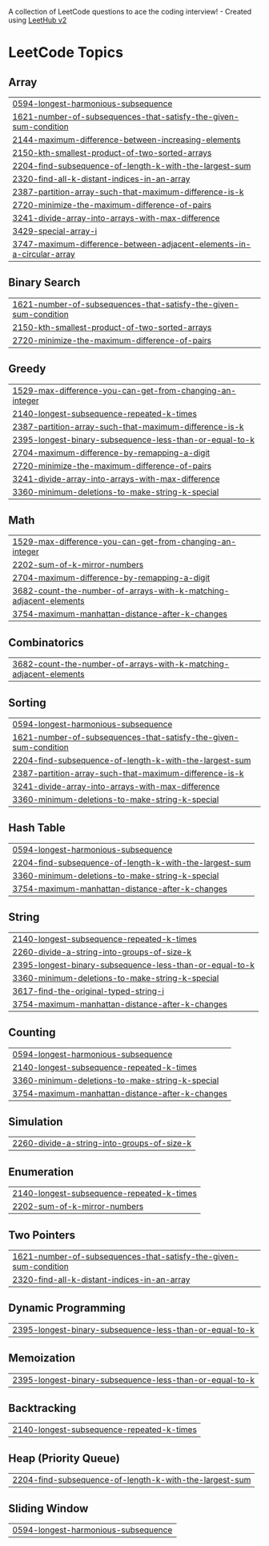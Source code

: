 A collection of LeetCode questions to ace the coding interview! - Created using [LeetHub v2](https://github.com/arunbhardwaj/LeetHub-2.0)
<!---LeetCode Topics Start-->
# LeetCode Topics
## Array
|  |
| ------- |
| [0594-longest-harmonious-subsequence](https://github.com/ilhammramadhan/leetcode/tree/master/0594-longest-harmonious-subsequence) |
| [1621-number-of-subsequences-that-satisfy-the-given-sum-condition](https://github.com/ilhammramadhan/leetcode/tree/master/1621-number-of-subsequences-that-satisfy-the-given-sum-condition) |
| [2144-maximum-difference-between-increasing-elements](https://github.com/ilhammramadhan/leetcode/tree/master/2144-maximum-difference-between-increasing-elements) |
| [2150-kth-smallest-product-of-two-sorted-arrays](https://github.com/ilhammramadhan/leetcode/tree/master/2150-kth-smallest-product-of-two-sorted-arrays) |
| [2204-find-subsequence-of-length-k-with-the-largest-sum](https://github.com/ilhammramadhan/leetcode/tree/master/2204-find-subsequence-of-length-k-with-the-largest-sum) |
| [2320-find-all-k-distant-indices-in-an-array](https://github.com/ilhammramadhan/leetcode/tree/master/2320-find-all-k-distant-indices-in-an-array) |
| [2387-partition-array-such-that-maximum-difference-is-k](https://github.com/ilhammramadhan/leetcode/tree/master/2387-partition-array-such-that-maximum-difference-is-k) |
| [2720-minimize-the-maximum-difference-of-pairs](https://github.com/ilhammramadhan/leetcode/tree/master/2720-minimize-the-maximum-difference-of-pairs) |
| [3241-divide-array-into-arrays-with-max-difference](https://github.com/ilhammramadhan/leetcode/tree/master/3241-divide-array-into-arrays-with-max-difference) |
| [3429-special-array-i](https://github.com/ilhammramadhan/leetcode/tree/master/3429-special-array-i) |
| [3747-maximum-difference-between-adjacent-elements-in-a-circular-array](https://github.com/ilhammramadhan/leetcode/tree/master/3747-maximum-difference-between-adjacent-elements-in-a-circular-array) |
## Binary Search
|  |
| ------- |
| [1621-number-of-subsequences-that-satisfy-the-given-sum-condition](https://github.com/ilhammramadhan/leetcode/tree/master/1621-number-of-subsequences-that-satisfy-the-given-sum-condition) |
| [2150-kth-smallest-product-of-two-sorted-arrays](https://github.com/ilhammramadhan/leetcode/tree/master/2150-kth-smallest-product-of-two-sorted-arrays) |
| [2720-minimize-the-maximum-difference-of-pairs](https://github.com/ilhammramadhan/leetcode/tree/master/2720-minimize-the-maximum-difference-of-pairs) |
## Greedy
|  |
| ------- |
| [1529-max-difference-you-can-get-from-changing-an-integer](https://github.com/ilhammramadhan/leetcode/tree/master/1529-max-difference-you-can-get-from-changing-an-integer) |
| [2140-longest-subsequence-repeated-k-times](https://github.com/ilhammramadhan/leetcode/tree/master/2140-longest-subsequence-repeated-k-times) |
| [2387-partition-array-such-that-maximum-difference-is-k](https://github.com/ilhammramadhan/leetcode/tree/master/2387-partition-array-such-that-maximum-difference-is-k) |
| [2395-longest-binary-subsequence-less-than-or-equal-to-k](https://github.com/ilhammramadhan/leetcode/tree/master/2395-longest-binary-subsequence-less-than-or-equal-to-k) |
| [2704-maximum-difference-by-remapping-a-digit](https://github.com/ilhammramadhan/leetcode/tree/master/2704-maximum-difference-by-remapping-a-digit) |
| [2720-minimize-the-maximum-difference-of-pairs](https://github.com/ilhammramadhan/leetcode/tree/master/2720-minimize-the-maximum-difference-of-pairs) |
| [3241-divide-array-into-arrays-with-max-difference](https://github.com/ilhammramadhan/leetcode/tree/master/3241-divide-array-into-arrays-with-max-difference) |
| [3360-minimum-deletions-to-make-string-k-special](https://github.com/ilhammramadhan/leetcode/tree/master/3360-minimum-deletions-to-make-string-k-special) |
## Math
|  |
| ------- |
| [1529-max-difference-you-can-get-from-changing-an-integer](https://github.com/ilhammramadhan/leetcode/tree/master/1529-max-difference-you-can-get-from-changing-an-integer) |
| [2202-sum-of-k-mirror-numbers](https://github.com/ilhammramadhan/leetcode/tree/master/2202-sum-of-k-mirror-numbers) |
| [2704-maximum-difference-by-remapping-a-digit](https://github.com/ilhammramadhan/leetcode/tree/master/2704-maximum-difference-by-remapping-a-digit) |
| [3682-count-the-number-of-arrays-with-k-matching-adjacent-elements](https://github.com/ilhammramadhan/leetcode/tree/master/3682-count-the-number-of-arrays-with-k-matching-adjacent-elements) |
| [3754-maximum-manhattan-distance-after-k-changes](https://github.com/ilhammramadhan/leetcode/tree/master/3754-maximum-manhattan-distance-after-k-changes) |
## Combinatorics
|  |
| ------- |
| [3682-count-the-number-of-arrays-with-k-matching-adjacent-elements](https://github.com/ilhammramadhan/leetcode/tree/master/3682-count-the-number-of-arrays-with-k-matching-adjacent-elements) |
## Sorting
|  |
| ------- |
| [0594-longest-harmonious-subsequence](https://github.com/ilhammramadhan/leetcode/tree/master/0594-longest-harmonious-subsequence) |
| [1621-number-of-subsequences-that-satisfy-the-given-sum-condition](https://github.com/ilhammramadhan/leetcode/tree/master/1621-number-of-subsequences-that-satisfy-the-given-sum-condition) |
| [2204-find-subsequence-of-length-k-with-the-largest-sum](https://github.com/ilhammramadhan/leetcode/tree/master/2204-find-subsequence-of-length-k-with-the-largest-sum) |
| [2387-partition-array-such-that-maximum-difference-is-k](https://github.com/ilhammramadhan/leetcode/tree/master/2387-partition-array-such-that-maximum-difference-is-k) |
| [3241-divide-array-into-arrays-with-max-difference](https://github.com/ilhammramadhan/leetcode/tree/master/3241-divide-array-into-arrays-with-max-difference) |
| [3360-minimum-deletions-to-make-string-k-special](https://github.com/ilhammramadhan/leetcode/tree/master/3360-minimum-deletions-to-make-string-k-special) |
## Hash Table
|  |
| ------- |
| [0594-longest-harmonious-subsequence](https://github.com/ilhammramadhan/leetcode/tree/master/0594-longest-harmonious-subsequence) |
| [2204-find-subsequence-of-length-k-with-the-largest-sum](https://github.com/ilhammramadhan/leetcode/tree/master/2204-find-subsequence-of-length-k-with-the-largest-sum) |
| [3360-minimum-deletions-to-make-string-k-special](https://github.com/ilhammramadhan/leetcode/tree/master/3360-minimum-deletions-to-make-string-k-special) |
| [3754-maximum-manhattan-distance-after-k-changes](https://github.com/ilhammramadhan/leetcode/tree/master/3754-maximum-manhattan-distance-after-k-changes) |
## String
|  |
| ------- |
| [2140-longest-subsequence-repeated-k-times](https://github.com/ilhammramadhan/leetcode/tree/master/2140-longest-subsequence-repeated-k-times) |
| [2260-divide-a-string-into-groups-of-size-k](https://github.com/ilhammramadhan/leetcode/tree/master/2260-divide-a-string-into-groups-of-size-k) |
| [2395-longest-binary-subsequence-less-than-or-equal-to-k](https://github.com/ilhammramadhan/leetcode/tree/master/2395-longest-binary-subsequence-less-than-or-equal-to-k) |
| [3360-minimum-deletions-to-make-string-k-special](https://github.com/ilhammramadhan/leetcode/tree/master/3360-minimum-deletions-to-make-string-k-special) |
| [3617-find-the-original-typed-string-i](https://github.com/ilhammramadhan/leetcode/tree/master/3617-find-the-original-typed-string-i) |
| [3754-maximum-manhattan-distance-after-k-changes](https://github.com/ilhammramadhan/leetcode/tree/master/3754-maximum-manhattan-distance-after-k-changes) |
## Counting
|  |
| ------- |
| [0594-longest-harmonious-subsequence](https://github.com/ilhammramadhan/leetcode/tree/master/0594-longest-harmonious-subsequence) |
| [2140-longest-subsequence-repeated-k-times](https://github.com/ilhammramadhan/leetcode/tree/master/2140-longest-subsequence-repeated-k-times) |
| [3360-minimum-deletions-to-make-string-k-special](https://github.com/ilhammramadhan/leetcode/tree/master/3360-minimum-deletions-to-make-string-k-special) |
| [3754-maximum-manhattan-distance-after-k-changes](https://github.com/ilhammramadhan/leetcode/tree/master/3754-maximum-manhattan-distance-after-k-changes) |
## Simulation
|  |
| ------- |
| [2260-divide-a-string-into-groups-of-size-k](https://github.com/ilhammramadhan/leetcode/tree/master/2260-divide-a-string-into-groups-of-size-k) |
## Enumeration
|  |
| ------- |
| [2140-longest-subsequence-repeated-k-times](https://github.com/ilhammramadhan/leetcode/tree/master/2140-longest-subsequence-repeated-k-times) |
| [2202-sum-of-k-mirror-numbers](https://github.com/ilhammramadhan/leetcode/tree/master/2202-sum-of-k-mirror-numbers) |
## Two Pointers
|  |
| ------- |
| [1621-number-of-subsequences-that-satisfy-the-given-sum-condition](https://github.com/ilhammramadhan/leetcode/tree/master/1621-number-of-subsequences-that-satisfy-the-given-sum-condition) |
| [2320-find-all-k-distant-indices-in-an-array](https://github.com/ilhammramadhan/leetcode/tree/master/2320-find-all-k-distant-indices-in-an-array) |
## Dynamic Programming
|  |
| ------- |
| [2395-longest-binary-subsequence-less-than-or-equal-to-k](https://github.com/ilhammramadhan/leetcode/tree/master/2395-longest-binary-subsequence-less-than-or-equal-to-k) |
## Memoization
|  |
| ------- |
| [2395-longest-binary-subsequence-less-than-or-equal-to-k](https://github.com/ilhammramadhan/leetcode/tree/master/2395-longest-binary-subsequence-less-than-or-equal-to-k) |
## Backtracking
|  |
| ------- |
| [2140-longest-subsequence-repeated-k-times](https://github.com/ilhammramadhan/leetcode/tree/master/2140-longest-subsequence-repeated-k-times) |
## Heap (Priority Queue)
|  |
| ------- |
| [2204-find-subsequence-of-length-k-with-the-largest-sum](https://github.com/ilhammramadhan/leetcode/tree/master/2204-find-subsequence-of-length-k-with-the-largest-sum) |
## Sliding Window
|  |
| ------- |
| [0594-longest-harmonious-subsequence](https://github.com/ilhammramadhan/leetcode/tree/master/0594-longest-harmonious-subsequence) |
<!---LeetCode Topics End-->